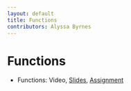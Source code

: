 ```yaml
---
layout: default
title: Functions
contributors: Alyssa Byrnes
---
```


# Functions

* Functions: Video, [Slides](/comp283/lessons/Functions.html), [Assignment](https://www.gradescope.com/)
